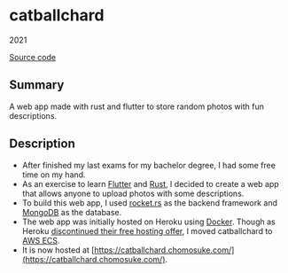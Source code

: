 # catballchard
2021

[Source code](https://github.com/chomosuke/catballchard)

## Summary
A web app made with rust and flutter to store random photos with fun descriptions.

## Description
- After finished my last exams for my bachelor degree, I had some free time on my hand.
- As an exercise to learn [Flutter](../skills/flutter.md) and [Rust](../skills/rust.md), I decided to create a web app that allows anyone to upload photos with some descriptions.
- To build this web app, I used [rocket.rs](../skills/rocket-rs.md) as the backend framework and [MongoDB](../skills/mongodb.md) as the database.
- The web app was initially hosted on Heroku using [Docker](../skills/docker.md). Though as Heroku [discontinued their free hosting offer](https://blog.heroku.com/next-chapter), I moved catballchard to [AWS ECS](./chomosuke-com.md).
- It is now hosted at [https://catballchard.chomosuke.com/](https://catballchard.chomosuke.com/).
